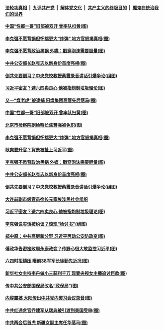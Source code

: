 

####  [法轮功真相](../../../../basic/blob/master/README.md?t=06070231) &nbsp;|&nbsp; [九评共产党](../../../../9ping.md/blob/master/README.md?t=06070231) &nbsp;|&nbsp; [解体党文化](../../../../jtdwh.md/blob/master/README.md?t=06070231)  &nbsp;|&nbsp; [共产主义的终极目的](../../../../gczydzjmd.md/blob/master/README.md?t=06070231) &nbsp;|&nbsp; [魔鬼在统治我们的世界](../../../../mgztzwmdsj.md/blob/master/README.md?t=06070231) 

#### [中国“性都一哥”旧部被双开 曾率队扫黄(图)](../pages/p2/935662.md?t=06070231) 

#### [李克强不愿背锅但怀揣更大“炸弹” 地方官怒揭真相(图)](../pages/p2/935656.md?t=06070231) 

#### [李克强不愿背政治黑锅 外媒：戳穿泡沫需要胆量(图)](../pages/p2/935578.md?t=06070231) 

#### [中共公安部长赵克志以新身份首度亮相(图)](../pages/p2/935588.md?t=06070231) 

#### [倒共先要倒习？中央党校教授蔡霞录音讲话引爆争论(组图)](../pages/p2/935563.md?t=06070231) 

#### [习近平密友？避六四卖良心 他被指炮制垃圾理论(图)](../pages/p2/935492.md?t=06070231) 

#### [又一“煤老虎”被逮捕 阳煤集团高管先后落马(图)](../pages/p2/935672.md?t=06070231) 

#### [中国“性都一哥”旧部被双开 曾率队扫黄(图)](../pages/p2/935662.md?t=06070231) 

#### [北京市检察院副检察长焦慧强被免职(图)](../pages/p2/935660.md?t=06070231) 

#### [李克强不愿背锅但怀揣更大“炸弹” 地方官怒揭真相(图)](../pages/p2/935656.md?t=06070231) 

#### [耿爽要升官？背景被扯上习近平(图)](../pages/p2/935609.md?t=06070231) 


#### [李克强不愿背政治黑锅 外媒：戳穿泡沫需要胆量(图)](../pages/p2/935578.md?t=06070231) 

#### [中共公安部长赵克志以新身份首度亮相(图)](../pages/p2/935588.md?t=06070231) 

#### [倒共先要倒习？中央党校教授蔡霞录音讲话引爆争论(组图)](../pages/p2/935563.md?t=06070231) 

#### [大连前副市级官员徐长元家族涉黑社会组织](../pages/p2/935550.md?t=06070231) 

#### [习近平密友？避六四卖良心 他被指炮制垃圾理论(图)](../pages/p2/935492.md?t=06070231) 

#### [李克强说实话被约谈？惊现“检讨书”(组图)](../pages/p2/935461.md?t=06070231) 

#### [郑中原：中共高层新分野 习近平再动公安防政变(图)](../pages/p2/935443.md?t=06070231) 

#### [傅政华告密挫败周永康政变？传野心很大敢监控习近平(图)](../pages/p2/935399.md?t=06070231) 

#### [六四时拒镇压 曝前38军军长徐勤先近况(图)](../pages/p2/935393.md?t=06070231) 

#### [新华社女主持李丹做小三获利千万 现妻央视女主播追讨巨款(图)](../pages/p2/935372.md?t=06070231) 

#### [传中共公安部国保局改名“政保局”(图)](../pages/p2/935366.md?t=06070231) 

#### [内容震撼 大陆传出中共党内罢习会议录音(图)](../pages/p2/935273.md?t=06070231) 

#### [中共红通贪官乔建军从瑞典被引渡到美国受审(图)](../pages/p2/935242.md?t=06070231) 

#### [中共两会后首虎 新疆女副主席任华落马(图)](../pages/p2/935231.md?t=06070231) 

